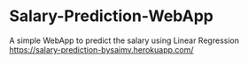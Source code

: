 # Salary-Prediction-WebApp

A simple WebApp to predict the salary using Linear Regression <br>
https://salary-prediction-bysaimv.herokuapp.com/
